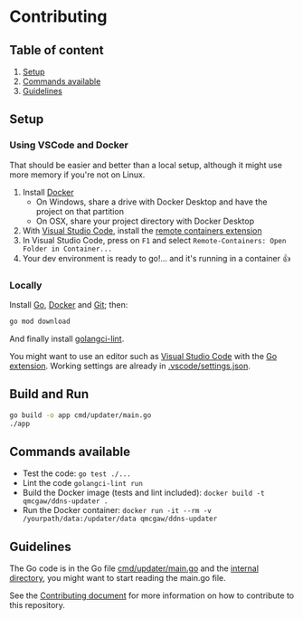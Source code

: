 # Contributing

## Table of content

1. [Setup](#setup)
1. [Commands available](#commands-available)
1. [Guidelines](#guidelines)

## Setup

### Using VSCode and Docker

That should be easier and better than a local setup, although it might use more memory if you're not on Linux.

1. Install [Docker](https://docs.docker.com/install/)
    - On Windows, share a drive with Docker Desktop and have the project on that partition
    - On OSX, share your project directory with Docker Desktop
1. With [Visual Studio Code](https://code.visualstudio.com/download), install the [remote containers extension](https://marketplace.visualstudio.com/items?itemName=ms-vscode-remote.remote-containers)
1. In Visual Studio Code, press on `F1` and select `Remote-Containers: Open Folder in Container...`
1. Your dev environment is ready to go!... and it's running in a container :+1:

### Locally

Install [Go](https://golang.org/dl/), [Docker](https://www.docker.com/products/docker-desktop) and [Git](https://git-scm.com/downloads); then:

```sh
go mod download
```

And finally install [golangci-lint](https://github.com/golangci/golangci-lint#install).

You might want to use an editor such as [Visual Studio Code](https://code.visualstudio.com/download) with the [Go extension](https://code.visualstudio.com/docs/languages/go). Working settings are already in [.vscode/settings.json](../.vscode/settings.json).

## Build and Run

```sh
go build -o app cmd/updater/main.go
./app
```

## Commands available

- Test the code: `go test ./...`
- Lint the code `golangci-lint run`
- Build the Docker image (tests and lint included): `docker build -t qmcgaw/ddns-updater .`
- Run the Docker container: `docker run -it --rm -v /yourpath/data:/updater/data qmcgaw/ddns-updater`

## Guidelines

The Go code is in the Go file [cmd/updater/main.go](../cmd/updater/main.go) and the [internal directory](../internal), you might want to start reading the main.go file.

See the [Contributing document](../.github/CONTRIBUTING.md) for more information on how to contribute to this repository.
